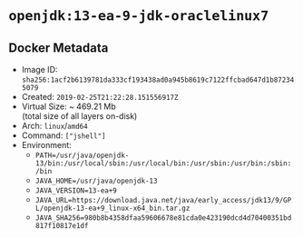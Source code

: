 # `openjdk:13-ea-9-jdk-oraclelinux7`

## Docker Metadata

- Image ID: `sha256:1acf2b6139781da333cf193438ad0a945b8619c7122ffcbad647d1b872345079`
- Created: `2019-02-25T21:22:28.151556917Z`
- Virtual Size: ~ 469.21 Mb  
  (total size of all layers on-disk)
- Arch: `linux`/`amd64`
- Command: `["jshell"]`
- Environment:
  - `PATH=/usr/java/openjdk-13/bin:/usr/local/sbin:/usr/local/bin:/usr/sbin:/usr/bin:/sbin:/bin`
  - `JAVA_HOME=/usr/java/openjdk-13`
  - `JAVA_VERSION=13-ea+9`
  - `JAVA_URL=https://download.java.net/java/early_access/jdk13/9/GPL/openjdk-13-ea+9_linux-x64_bin.tar.gz`
  - `JAVA_SHA256=980b8b4358dfaa59606678e81cda0e423190dcd4d70400351bd817f10817e1df`

